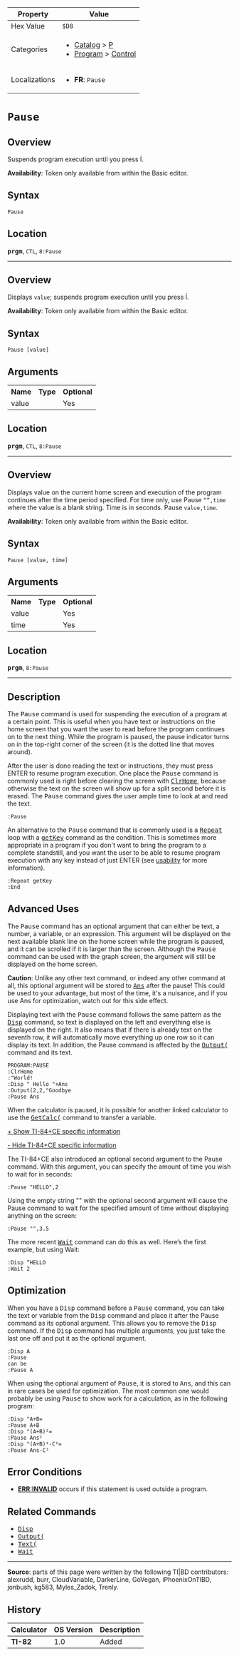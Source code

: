 | Property      | Value |
|---------------|-------|
| Hex Value     | `$D8`|
| Categories    | <ul><li>[Catalog](<../categories/Catalog.md>) > [P](<../categories/Catalog.md#P>)</li><li>[Program](<../categories/Program.md>) > [Control](<../categories/Program.md#Control>)</li></ul> |
| Localizations | <ul><li><b>FR</b>: `Pause `</li></ul> |

# `Pause `

## Overview
Suspends program execution until you press Í.


<b>Availability</b>: Token only available from within the Basic editor.

## Syntax
`Pause`

## Location
<tt><kbd><b>prgm</b></kbd></tt>, `CTL`, `8:Pause`
<hr>

## Overview
Displays `value`; suspends program execution until you press Í.


<b>Availability</b>: Token only available from within the Basic editor.

## Syntax
`Pause [value]`

## Arguments
<table>
<tr><th>Name</th><th>Type</th><th>Optional</th></tr>

<tr><td>value</td><td></td><td>Yes</td></tr>

</table>

## Location
<tt><kbd><b>prgm</b></kbd></tt>, `CTL`, `8:Pause`
<hr>

## Overview
Displays value on the current home screen and execution of the program continues after the time period specified. For time only, use Pause `“”,time` where the value is a blank string. Time is in seconds.
Pause `value,time`.


<b>Availability</b>: Token only available from within the Basic editor.

## Syntax
`Pause [value, time]`

## Arguments
<table>
<tr><th>Name</th><th>Type</th><th>Optional</th></tr>

<tr><td>value</td><td></td><td>Yes</td></tr>

<tr><td>time</td><td></td><td>Yes</td></tr>

</table>

## Location
<tt><kbd><b>prgm</b></kbd></tt>, `8:Pause`
<hr>

## Description

The <tt>Pause</tt> command is used for suspending the execution of a program at a certain point. This is useful when you have text or instructions on the home screen that you want the user to read before the program continues on to the next thing. While the program is paused, the pause indicator turns on in the top-right corner of the screen (it is the dotted line that moves around).

After the user is done reading the text or instructions, they must press ENTER to resume program execution. One place the <tt>Pause</tt> command is commonly used is right before clearing the screen with <tt><a href="ClrHome.md">ClrHome</a></tt>, because otherwise the text on the screen will show up for a split second before it is erased. The <tt>Pause</tt> command gives the user ample time to look at and read the text.

```ti-basic
:Pause
```

An alternative to the <tt>Pause</tt> command that is commonly used is a <tt><a href="Repeat.md">Repeat</a></tt> loop with a <tt><a href="getKey.md">getKey</a></tt> command as the condition. This is sometimes more appropriate in a program if you don't want to bring the program to a complete standstill, and you want the user to be able to resume program execution with any key instead of just ENTER (see [usability](usability.md) for more information).

```ti-basic
:Repeat getKey
:End
```

## Advanced Uses

The <tt>Pause</tt> command has an optional argument that can either be text, a number, a variable, or an expression. This argument will be displayed on the next available blank line on the home screen while the program is paused, and it can be scrolled if it is larger than the screen. Although the <tt>Pause</tt> command can be used with the graph screen, the argument will still be displayed on the home screen.

**Caution**: Unlike any other text command, or indeed any other command at all, this optional argument will be stored to <tt><a href="Ans.md">Ans</a></tt> after the pause! This could be used to your advantage, but most of the time, it's a nuisance, and if you use Ans for optimization, watch out for this side effect.

Displaying text with the <tt>Pause</tt> command follows the same pattern as the <tt><a href="Disp.md">Disp</a></tt> command, so text is displayed on the left and everything else is displayed on the right. It also means that if there is already text on the seventh row, it will automatically move everything up one row so it can display its text. In addition, the Pause command is affected by the <tt><a href="Output(.md">Output(</a></tt> command and its text.

```ti-basic
PROGRAM:PAUSE
:ClrHome
:"World!
:Disp " Hello "+Ans
:Output(2,2,"Goodbye
:Pause Ans
```

When the calculator is paused, it is possible for another linked calculator to use the <tt><a href="GetCalc(.md">GetCalc(</a></tt> command to transfer a variable.

[+ Show TI-84+CE specific information](javascript:;)

[- Hide TI-84+CE specific information](javascript:;)

The TI-84+CE also introduced an optional second argument to the Pause command. With this argument, you can specify the amount of time you wish to wait for in seconds:

```ti-basic
:Pause "HELLO",2
```

  
Using the empty string "" with the optional second argument will cause the Pause command to wait for the specified amount of time without displaying anything on the screen:

```ti-basic
:Pause "",3.5
```

  
The more recent <tt><a href="Wait.md">Wait</a></tt> command can do this as well. Here’s the first example, but using Wait:

```ti-basic
:Disp “HELLO
:Wait 2
```

## Optimization

When you have a <tt>Disp</tt> command before a <tt>Pause</tt> command, you can take the text or variable from the <tt>Disp</tt> command and place it after the Pause command as its optional argument. This allows you to remove the <tt>Disp</tt> command. If the <tt>Disp</tt> command has multiple arguments, you just take the last one off and put it as the optional argument.

```ti-basic
:Disp A
:Pause
can be
:Pause A
```

When using the optional argument of <tt>Pause</tt>, it is stored to <tt>Ans</tt>, and this can in rare cases be used for optimization. The most common one would probably be using <tt>Pause</tt> to show work for a calculation, as in the following program:

```ti-basic
:Disp "A+B=
:Pause A+B
:Disp "(A+B)²=
:Pause Ans²
:Disp "(A+B)²-C²=
:Pause Ans-C²
```

## Error Conditions

*   **[ERR:INVALID](errors#invalid)** occurs if this statement is used outside a program.

## Related Commands

*   <tt><a href="Disp.md">Disp</a></tt>
*   <tt><a href="Output(.md">Output(</a></tt>
*   <tt><a href="Text(.md">Text(</a></tt>
*   <tt><a href="Wait.md">Wait</a></tt>

* * *

**Source**: parts of this page were written by the following TI|BD contributors: alexrudd, burr, CloudVariable, DarkerLine, GoVegan, iPhoenixOnTIBD, jonbush, kg583, Myles_Zadok, Trenly.

## History
| Calculator | OS Version | Description |
|------------|------------|-------------|
| <b>TI-82</b> | 1.0 | Added |


